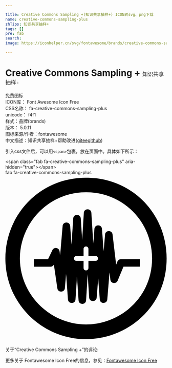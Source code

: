 ```yaml
---

title: Creative Commons Sampling +(知识共享抽样+) ICON转svg、png下载
name: creative-commons-sampling-plus
zhTips: 知识共享抽样+
tags: []
pre: fab
search: 
image: https://iconhelper.cn/svg/fontawesome/brands/creative-commons-sampling-plus.svg

---
```


# Creative Commons Sampling +  <small style="font-size: 60%;font-weight: 100">知识共享抽样+</small>


<div class="detail-page">
<p>
<span><span class="badge-success badge">免费图标</span> </span>
<br/>
<span>
ICON库：
<span class="badge-secondary badge">Font Awesome Icon Free</span> 
</span>
<br/>
<span>
CSS名称：
<span class="badge-secondary badge">fa-creative-commons-sampling-plus</span> 
</span>
<br/>
<span>
unicode：
<span class="badge-secondary badge">f4f1</span> 
<copy-btn content='f4f1' btn-title=""></copy-btn>
<copy-btn :content='String.fromCodePoint(parseInt("f4f1", 16))' btn-title="复制U"></copy-btn>
</span><br/><span>样式：<span class="badge-light badge">品牌(brands)</span></span>
<br/>
<span>
版本：
<span class="badge-secondary badge">5.0.11</span> 
</span>
<br/>
<span>图标来源/作者：<span class="badge-light badge">fontawesome</span></span> 
<br/>
<span class="zh-detail">中文描述：<span class="badge-primary badge">知识共享抽样+</span><span class="help-link"><span>帮助改进</span>(<a href="https://gitee.com/liuwave/icon-helper/edit/master/json/fontawesome/brands/creative-commons-sampling-plus.json" target="_blank" rel="noopener noreferrer">gitee</a><a href="https://github.com/liuwave/icon-helper/edit/master/json/fontawesome/brands/creative-commons-sampling-plus.json" target="_blank" rel="noopener noreferrer">github</a></span>)</span><br/>
</p>
</div>
<div class="alert alert-dark">
  <i class="fab fa-creative-commons-sampling-plus fa-xs"></i>
  <i class="fab fa-creative-commons-sampling-plus fa-sm"></i>
  <i class="fab fa-creative-commons-sampling-plus fa-lg"></i>
  <i class="fab fa-creative-commons-sampling-plus fa-2x"></i>
  <i class="fab fa-creative-commons-sampling-plus fa-3x"></i>
  <i class="fab fa-creative-commons-sampling-plus fa-5x"></i>
  <i class="fab fa-creative-commons-sampling-plus fa-7x"></i>
</div>
<div>
  <p>引入css文件后，可以用<code>&lt;span&gt;</code>包裹，放在页面中。具体如下所示：    
  </p>
  <div class="alert alert-primary" style="font-size: 14px">
    &lt;span class="fab fa-creative-commons-sampling-plus" aria-hidden="true"&gt;&lt;/span&gt;
    <copy-btn content='<span class="fab fa-creative-commons-sampling-plus" aria-hidden="true"></span>'></copy-btn>
  </div>
  <div class="alert alert-secondary">
    <i class="fab fa-creative-commons-sampling-plus"
    style="font-size: 24px"
    aria-hidden="true"></i> fab fa-creative-commons-sampling-plus
    <copy-btn content="fab fa-creative-commons-sampling-plus" btn-title="复制图标名称"></copy-btn>
  </div>
</div>
<div id="svg" class="svg-wrap">
<svg xmlns="http://www.w3.org/2000/svg" viewBox="0 0 496 512"><path d="M247.6 8C389.4 8 496 118.1 496 256c0 147.1-118.5 248-248.4 248C113.6 504 0 394.5 0 256 0 123.1 104.7 8 247.6 8zm.8 44.7C130.2 52.7 44.7 150.6 44.7 256c0 109.8 91.2 202.8 203.7 202.8 103.2 0 202.8-81.1 202.8-202.8.1-113.8-90.2-203.3-202.8-203.3zm107 205.6c-4.7 0-9 2.8-10.7 7.2l-4 9.5-11-92.8c-1.7-13.9-22-13.4-23.1.4l-4.3 51.4-5.2-68.8c-1.1-14.3-22.1-14.2-23.2 0l-3.5 44.9-5.9-94.3c-.9-14.5-22.3-14.4-23.2 0l-5.1 83.7-4.3-66.3c-.9-14.4-22.2-14.4-23.2 0l-5.3 80.2-4.1-57c-1.1-14.3-22-14.3-23.2-.2l-7.7 89.8-1.8-12.2c-1.7-11.4-17.1-13.6-22-3.3l-13.2 27.7H87.5v23.2h51.3c4.4 0 8.4-2.5 10.4-6.4l10.7 73.1c2 13.5 21.9 13 23.1-.7l3.8-43.6 5.7 78.3c1.1 14.4 22.3 14.2 23.2-.1l4.6-70.4 4.8 73.3c.9 14.4 22.3 14.4 23.2-.1l4.9-80.5 4.5 71.8c.9 14.3 22.1 14.5 23.2.2l4.6-58.6 4.9 64.4c1.1 14.3 22 14.2 23.1.1l6.8-83 2.7 22.3c1.4 11.8 17.7 14.1 22.3 3.1l18-43.4h50.5V258l-58.4.3zm-78 5.2h-21.9v21.9c0 4.1-3.3 7.5-7.5 7.5-4.1 0-7.5-3.3-7.5-7.5v-21.9h-21.9c-4.1 0-7.5-3.3-7.5-7.5 0-4.1 3.4-7.5 7.5-7.5h21.9v-21.9c0-4.1 3.4-7.5 7.5-7.5s7.5 3.3 7.5 7.5v21.9h21.9c4.1 0 7.5 3.3 7.5 7.5 0 4.1-3.4 7.5-7.5 7.5z"/></svg>
</div>
<detail full-name='fa-creative-commons-sampling-plus'></detail>
<div>
<p>关于“Creative Commons Sampling +”的评论:</p>
</div>
<Vssue title="关于“Creative Commons Sampling +”的评论" ></Vssue>    
<div><p>更多关于  Fontawesome Icon Free的信息，参见：<a target="_blank" href="https://iconhelper.cn/fontawesome.html">Fontawesome Icon Free</a>
</p></div>
